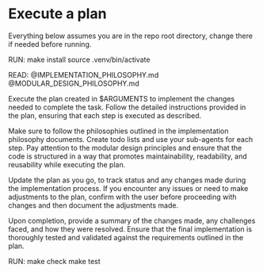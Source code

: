 # Execute a plan

Everything below assumes you are in the repo root directory, change there if needed before running.

RUN:
make install
source .venv/bin/activate

READ:
@IMPLEMENTATION_PHILOSOPHY.md
@MODULAR_DESIGN_PHILOSOPHY.md

Execute the plan created in $ARGUMENTS to implement the changes needed to complete the task. Follow the detailed instructions provided in the plan, ensuring that each step is executed as described.

Make sure to follow the philosophies outlined in the implementation philosophy documents. Create todo lists and use your sub-agents for each step. Pay attention to the modular design principles and ensure that the code is structured in a way that promotes maintainability, readability, and reusability while executing the plan.

Update the plan as you go, to track status and any changes made during the implementation process. If you encounter any issues or need to make adjustments to the plan, confirm with the user before proceeding with changes and then document the adjustments made.

Upon completion, provide a summary of the changes made, any challenges faced, and how they were resolved. Ensure that the final implementation is thoroughly tested and validated against the requirements outlined in the plan.

RUN:
make check
make test
